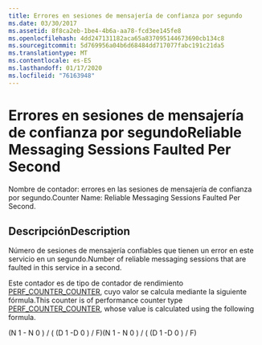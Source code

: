 ```yaml
---
title: Errores en sesiones de mensajería de confianza por segundo
ms.date: 03/30/2017
ms.assetid: 8f8ca2eb-1be4-4b6a-aa78-fcd3ee145fe8
ms.openlocfilehash: 4dd247131182aca65a837095144673690cb134c8
ms.sourcegitcommit: 5d769956a04b6d68484dd717077fabc191c21da5
ms.translationtype: MT
ms.contentlocale: es-ES
ms.lasthandoff: 01/17/2020
ms.locfileid: "76163948"
---
```

# <a name="reliable-messaging-sessions-faulted-per-second"></a><span data-ttu-id="938ad-102">Errores en sesiones de mensajería de confianza por segundo</span><span class="sxs-lookup"><span data-stu-id="938ad-102">Reliable Messaging Sessions Faulted Per Second</span></span>
<span data-ttu-id="938ad-103">Nombre de contador: errores en las sesiones de mensajería de confianza por segundo.</span><span class="sxs-lookup"><span data-stu-id="938ad-103">Counter Name: Reliable Messaging Sessions Faulted Per Second.</span></span>  
  
## <a name="description"></a><span data-ttu-id="938ad-104">Descripción</span><span class="sxs-lookup"><span data-stu-id="938ad-104">Description</span></span>  
 <span data-ttu-id="938ad-105">Número de sesiones de mensajería confiables que tienen un error en este servicio en un segundo.</span><span class="sxs-lookup"><span data-stu-id="938ad-105">Number of reliable messaging sessions that are faulted in this service in a second.</span></span>  
  
 <span data-ttu-id="938ad-106">Este contador es de tipo de contador de rendimiento [PERF_COUNTER_COUNTER](https://docs.microsoft.com/previous-versions/windows/it-pro/windows-server-2003/cc740048(v=ws.10)), cuyo valor se calcula mediante la siguiente fórmula.</span><span class="sxs-lookup"><span data-stu-id="938ad-106">This counter is of performance counter type [PERF_COUNTER_COUNTER](https://docs.microsoft.com/previous-versions/windows/it-pro/windows-server-2003/cc740048(v=ws.10)), whose value is calculated using the following formula.</span></span>  
  
 <span data-ttu-id="938ad-107">(N 1 - N 0 ) / ( (D 1 -D 0 ) / F)</span><span class="sxs-lookup"><span data-stu-id="938ad-107">(N 1 - N 0 ) / ( (D 1 -D 0 ) / F)</span></span>
